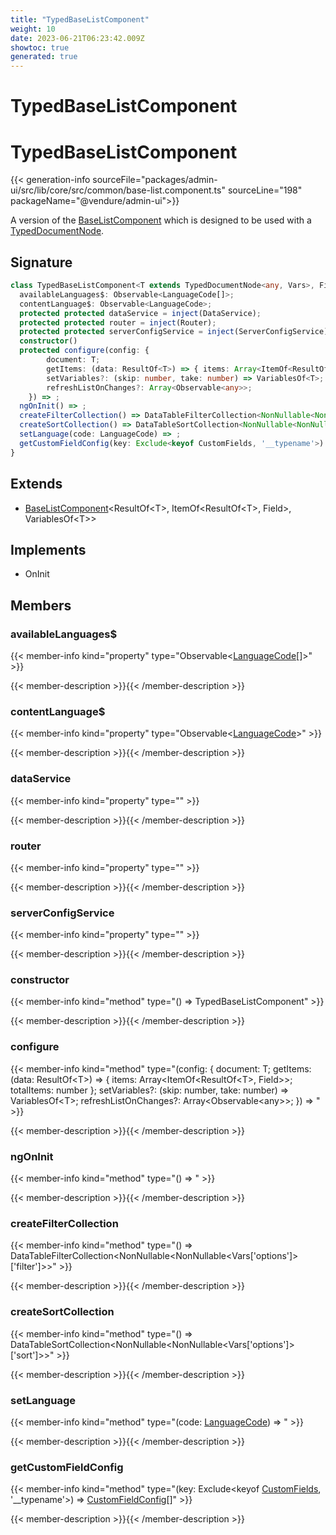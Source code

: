 ```yaml
---
title: "TypedBaseListComponent"
weight: 10
date: 2023-06-21T06:23:42.009Z
showtoc: true
generated: true
---
```

<!-- This file was generated from the Vendure source. Do not modify. Instead, re-run the "docs:build" script -->

# TypedBaseListComponent
<div class="symbol">


# TypedBaseListComponent

{{< generation-info sourceFile="packages/admin-ui/src/lib/core/src/common/base-list.component.ts" sourceLine="198" packageName="@vendure/admin-ui">}}

A version of the <a href='/admin-ui-api/list-detail-views/base-list-component#baselistcomponent'>BaseListComponent</a> which is designed to be used with a
[TypedDocumentNode](https://the-guild.dev/graphql/codegen/plugins/typescript/typed-document-node).

## Signature

```TypeScript
class TypedBaseListComponent<T extends TypedDocumentNode<any, Vars>, Field extends keyof ResultOf<T>, Vars extends { options: { filter: any; sort: any } } = VariablesOf<T>> extends BaseListComponent<ResultOf<T>, ItemOf<ResultOf<T>, Field>, VariablesOf<T>> implements OnInit {
  availableLanguages$: Observable<LanguageCode[]>;
  contentLanguage$: Observable<LanguageCode>;
  protected protected dataService = inject(DataService);
  protected protected router = inject(Router);
  protected protected serverConfigService = inject(ServerConfigService);
  constructor()
  protected configure(config: {
        document: T;
        getItems: (data: ResultOf<T>) => { items: Array<ItemOf<ResultOf<T>, Field>>; totalItems: number };
        setVariables?: (skip: number, take: number) => VariablesOf<T>;
        refreshListOnChanges?: Array<Observable<any>>;
    }) => ;
  ngOnInit() => ;
  createFilterCollection() => DataTableFilterCollection<NonNullable<NonNullable<Vars['options']>['filter']>>;
  createSortCollection() => DataTableSortCollection<NonNullable<NonNullable<Vars['options']>['sort']>>;
  setLanguage(code: LanguageCode) => ;
  getCustomFieldConfig(key: Exclude<keyof CustomFields, '__typename'>) => CustomFieldConfig[];
}
```
## Extends

 * <a href='/admin-ui-api/list-detail-views/base-list-component#baselistcomponent'>BaseListComponent</a>&#60;ResultOf&#60;T&#62;, ItemOf&#60;ResultOf&#60;T&#62;, Field&#62;, VariablesOf&#60;T&#62;&#62;


## Implements

 * OnInit


## Members

### availableLanguages$

{{< member-info kind="property" type="Observable&#60;<a href='/typescript-api/common/language-code#languagecode'>LanguageCode</a>[]&#62;"  >}}

{{< member-description >}}{{< /member-description >}}

### contentLanguage$

{{< member-info kind="property" type="Observable&#60;<a href='/typescript-api/common/language-code#languagecode'>LanguageCode</a>&#62;"  >}}

{{< member-description >}}{{< /member-description >}}

### dataService

{{< member-info kind="property" type=""  >}}

{{< member-description >}}{{< /member-description >}}

### router

{{< member-info kind="property" type=""  >}}

{{< member-description >}}{{< /member-description >}}

### serverConfigService

{{< member-info kind="property" type=""  >}}

{{< member-description >}}{{< /member-description >}}

### constructor

{{< member-info kind="method" type="() => TypedBaseListComponent"  >}}

{{< member-description >}}{{< /member-description >}}

### configure

{{< member-info kind="method" type="(config: {         document: T;         getItems: (data: ResultOf&#60;T&#62;) =&#62; { items: Array&#60;ItemOf&#60;ResultOf&#60;T&#62;, Field&#62;&#62;; totalItems: number };         setVariables?: (skip: number, take: number) =&#62; VariablesOf&#60;T&#62;;         refreshListOnChanges?: Array&#60;Observable&#60;any&#62;&#62;;     }) => "  >}}

{{< member-description >}}{{< /member-description >}}

### ngOnInit

{{< member-info kind="method" type="() => "  >}}

{{< member-description >}}{{< /member-description >}}

### createFilterCollection

{{< member-info kind="method" type="() => DataTableFilterCollection&#60;NonNullable&#60;NonNullable&#60;Vars['options']&#62;['filter']&#62;&#62;"  >}}

{{< member-description >}}{{< /member-description >}}

### createSortCollection

{{< member-info kind="method" type="() => DataTableSortCollection&#60;NonNullable&#60;NonNullable&#60;Vars['options']&#62;['sort']&#62;&#62;"  >}}

{{< member-description >}}{{< /member-description >}}

### setLanguage

{{< member-info kind="method" type="(code: <a href='/typescript-api/common/language-code#languagecode'>LanguageCode</a>) => "  >}}

{{< member-description >}}{{< /member-description >}}

### getCustomFieldConfig

{{< member-info kind="method" type="(key: Exclude&#60;keyof <a href='/typescript-api/custom-fields/#customfields'>CustomFields</a>, '__typename'&#62;) => <a href='/typescript-api/custom-fields/custom-field-config#customfieldconfig'>CustomFieldConfig</a>[]"  >}}

{{< member-description >}}{{< /member-description >}}


</div>
